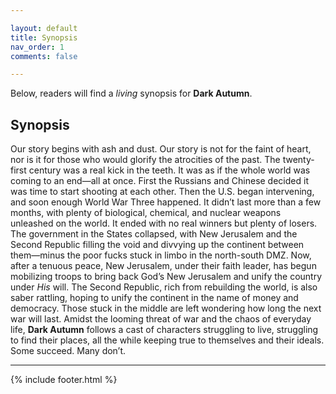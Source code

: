 ```yaml
---

layout: default
title: Synopsis
nav_order: 1
comments: false

---
```


Below, readers will find a _living_ synopsis for **Dark Autumn**.

## Synopsis
Our story begins with ash and dust. Our story is not for the faint of heart, nor is it for those who would glorify the atrocities of the past. The twenty-first century was a real kick in the teeth. It was as if the whole world was coming to an end—all at once. First the Russians and Chinese decided it was time to start shooting at each other. Then the U.S. began intervening, and soon enough World War Three happened. It didn’t last more than a few months, with plenty of biological, chemical, and nuclear weapons unleashed on the world. It ended with no real winners but plenty of losers. The government in the States collapsed, with New Jerusalem and the Second Republic filling the void and divvying up the continent between them—minus the poor fucks stuck in limbo in the north-south DMZ. Now, after a tenuous peace, New Jerusalem, under their faith leader, has begun mobilizing troops to bring back God’s New Jerusalem and unify the country under _His_ will. The Second Republic, rich from rebuilding the world, is also saber rattling, hoping to unify the continent in the name of money and democracy. Those stuck in the middle are left wondering how long the next war will last. Amidst the looming threat of war and the chaos of everyday life, **Dark Autumn** follows a cast of characters struggling to live, struggling to find their places, all the while keeping true to themselves and their ideals. Some succeed. Many don’t.

---

{% include footer.html %}
